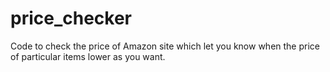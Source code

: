# price_checker
Code to check the price of Amazon site which let you know when the price of particular items lower as you want.
